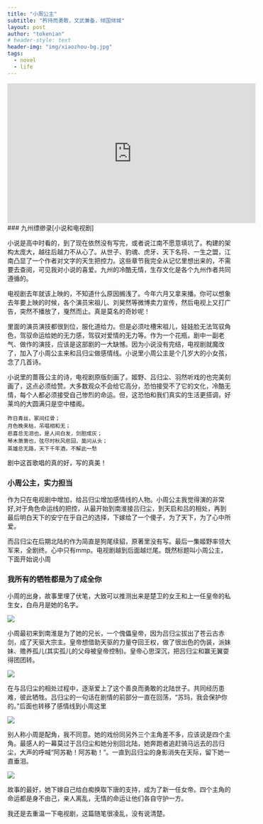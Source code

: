 ```yaml
---
title: "小周公主"
subtitle: "矜持而勇敢，文武兼备，倾国倾城"
layout: post
author: "tokenian"
# header-style: text
header-img: "img/xiaozhou-bg.jpg"
tags:
  - novel
  - life
---
```


<style type="text/css">
    header.intro-header{
        height: 1066px;
    }
</style>
<script type="text/javascript">
    console.log(123);
</script>

<iframe width="560" height="315" src="https://www.youtube-nocookie.com/embed/icARsunNt-s?controls=1" frameborder="0" allow="accelerometer; autoplay; encrypted-media; gyroscope; picture-in-picture" allowfullscreen></iframe>
### 九州缥缈录[小说和电视剧]

小说是高中时看的，到了现在依然没有写完，或者说江南不愿意填坑了。构建的架构太庞大，越往后越力不从心了。从世子、豹魂、虎牙、天下名将、一生之盟，江南凸显了一个作者对文字的天生把控力。这些章节我完全从记忆里想出来的，不需要去查阅，可见我对小说的喜爱。九州的冷酷无情，生存文化是各个九州作者共同遵循的。



电视剧去年就该上映的，不知道什么原因搁浅了。今年六月又拿来播。你可以想象去年要上映的时候，各个演员宋祖儿、刘昊然等微博卖力宣传，然后电视上又打广告，突然不播放了，戛然而止。真是莫名的奇妙呢！



里面的演员演技都很到位，服化道给力。但是必须吐槽宋祖儿，娃娃脸无法驾驭角色，驾驭命运给她的无力感，驾驭对爱情的无力等。作为一个花瓶，剧中一副老气、做作的演技，应该是这部剧的一大缺憾。因为小说没有完结，电视剧就魔改了，加入了小周公主来和吕归尘做感情线。小说里小周公主是个几岁大的小女孩，念了几首诗。



小说里的蔷薇公主的诗，电视剧原版刻画了。姬野、吕归尘、羽然听戏的也完美刻画了，这点必须给赞。大多数观众不会给它高分，恐怕接受不了它的文化，冷酷无情，每个人都必须接受自己惨烈的命运。但，这恐怕和我们真实的生活更搭调，好莱坞的大圆满只是空中楼阁。

```
昨日青丝，冢间红骨；
月色晚来枯，吊唱相和无；
悲喜总无泪也，是人间白发，剑胆成灰；
琴木萧萧也，弦尽时秋风悲回，莫问从头；
英雄总无路，天下千年酒，不解此一愁
```

剧中这首歌唱的真的好，写的真美！



### 小周公主，实力担当

作为只在电视剧中增加，给吕归尘增加感情线的人物。小周公主我觉得演的非常好,对于角色命运线的把控，从最开始到南淮接吕归尘，到天启和吕的相处，再到最后明白天下的安宁在乎自己的选择，下嫁给了一个傻子，为了天下，为了心中所爱。



而吕归尘在后期北陆的作为简直是狗尾续貂，原著里没有写。最后一集姬野率领大军来，全剧终。心中只有mmp。电视剧越到后面越烂尾。既然标题叫小周公主，下面开始说小周



### 我所有的牺牲都是为了成全你

小周的出身，故事里埋了伏笔，大致可以推测出来是楚卫的女王和上一任皇帝的私生女，白舟月是她的名字。

![](http://i2.hdslb.com/bfs/archive/c96f9b0ff5f169ee62a10a9e2a047b0658cf2680.jpg)

小周最初来到南淮是为了她的兄长，一个傀儡皇帝，因为吕归尘拔出了苍云古赤剑，成了天驱大宗主。皇帝想借助天驱的力量夺回王权，做了很出色的伪装，派妹妹、赡养孤儿(其实孤儿的父母被皇帝控制)。皇帝心思深沉，把吕归尘和赢无翼耍得团团转。

![](http://inews.gtimg.com/newsapp_match/0/9986035203/0)

在与吕归尘的相处过程中，逐渐爱上了这个善良而勇敢的北陆世子。共同经历患难，彼此牺牲。吕归尘的一句话在剧情的前部分一直在回荡，“苏玛，我会保护你的。”后面也转移了感情线到小周这里

![](http://5b0988e595225.cdn.sohucs.com/images/20190811/53a0cf9f60d84f39b809342814d63091.jpeg)

别人称小周是配角，我不同意。她的戏份同另外三个主角差不多，应该说是四个主角。最感人的一幕莫过于吕归尘和她分别回北陆，她奔跑者追赶骑马远去的吕归尘，大声的呼喊“阿苏勒！阿苏勒！”。一直到吕归尘的身影消失在天际，留下她一直垂泪。

![](http://i1.hdslb.com/bfs/archive/a2e84c568fbb7b730a540fd70d401b3058251130.jpg)

故事的最好，她下嫁自己给白痴换取下唐的支持，成为了新一任女帝。四个主角的命运都是身不由己，亲人离乱，无情的命运让他们各自守护一方。



我还是去重温一下电视剧，这篇随笔很凌乱，没有说清楚。